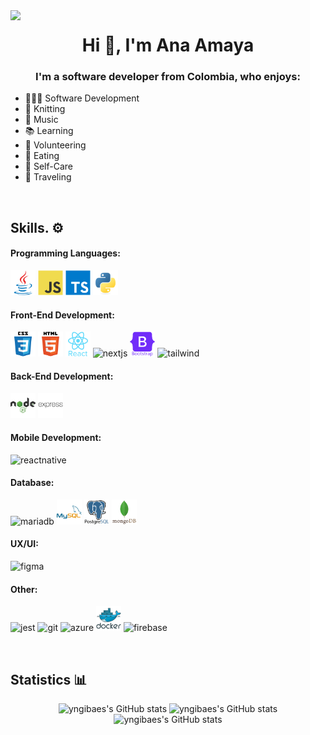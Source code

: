 <img align="left" src="https://visitor-badge.laobi.icu/badge?page_id=yngibaes.yngibaes&left_color=darkmagenta&right_color=violet"  />
<h1 align="center"> Hi 👋, I'm Ana Amaya</h1>
<h3 align="center">I'm a software developer from Colombia, who enjoys:</h3>

- 👩🏻‍💻 Software Development
- 🧶 Knitting
- 🎹 Music
- 📚 Learning
- 💚 Volunteering
- 🍔 Eating
- 💅 Self-Care
- 🛫 Traveling

<br clear="both">

<h2 align="left">Skills. ⚙</h2>
<h4 align="left">Programming Languages:</h4>
<p align="left"> 
 <img src="https://raw.githubusercontent.com/devicons/devicon/master/icons/java/java-original.svg" alt="java" width="40" height="40"/>
 <img src="https://raw.githubusercontent.com/devicons/devicon/master/icons/javascript/javascript-original.svg" alt="javascript" width="40" height="40"/> 
 <img src="https://raw.githubusercontent.com/devicons/devicon/master/icons/typescript/typescript-original.svg" alt="typescript" width="40" height="40"/>
 <img src="https://raw.githubusercontent.com/devicons/devicon/master/icons/python/python-original.svg" alt="python" width="40" height="40"/>
</p>

<h4 align="left">Front-End Development:</h4>
<p align="left">
 <img src="https://raw.githubusercontent.com/devicons/devicon/master/icons/css3/css3-original-wordmark.svg" alt="css3" width="40" height="40"/>
 <img src="https://raw.githubusercontent.com/devicons/devicon/master/icons/html5/html5-original-wordmark.svg" alt="html5" width="40" height="40"/>
 <img src="https://raw.githubusercontent.com/devicons/devicon/master/icons/react/react-original-wordmark.svg" alt="react" width="40" height="40"/> 
 <img src="https://cdn.worldvectorlogo.com/logos/nextjs-2.svg" alt="nextjs" width="40" height="40"/>
 <img src="https://raw.githubusercontent.com/devicons/devicon/master/icons/bootstrap/bootstrap-plain-wordmark.svg" alt="bootstrap" width="40" height="40"/> 
 <img src="https://www.vectorlogo.zone/logos/tailwindcss/tailwindcss-icon.svg" alt="tailwind" width="40" height="40"/>
</p>

<h4 align="left">Back-End Development:</h4>
<p align="left">
  <img src="https://raw.githubusercontent.com/devicons/devicon/master/icons/nodejs/nodejs-original-wordmark.svg" alt="nodejs" width="40" height="40"/> 
 <img src="https://raw.githubusercontent.com/devicons/devicon/master/icons/express/express-original-wordmark.svg" alt="express" width="40" height="40"/>
</p>

<h4 align="left">Mobile Development:</h4>
<p align="left"> 
 <img src="https://reactnative.dev/img/header_logo.svg" alt="reactnative" width="40" height="40"/> 
</p>

<h4 align="left">Database:</h4>
<p align="left"> 
  <img src="https://www.vectorlogo.zone/logos/mariadb/mariadb-icon.svg" alt="mariadb" width="40" height="40"/>
  <img src="https://raw.githubusercontent.com/devicons/devicon/master/icons/mysql/mysql-original-wordmark.svg" alt="mysql" width="40" height="40"/> 
  <img src="https://raw.githubusercontent.com/devicons/devicon/master/icons/postgresql/postgresql-original-wordmark.svg" alt="postgresql" width="40" height="40"/>
  <img src="https://raw.githubusercontent.com/devicons/devicon/master/icons/mongodb/mongodb-original-wordmark.svg" alt="mongodb" width="40" height="40"/>
 </p>

<h4 align="left">UX/UI:</h4>
<p align="left"> 
  <img src="https://www.vectorlogo.zone/logos/figma/figma-icon.svg" alt="figma" width="40" height="40"/>
 </p>

<h4 align="left">Other:</h4>
<p align="left">
 <img src="https://www.vectorlogo.zone/logos/jestjsio/jestjsio-icon.svg" alt="jest" width="40" height="40"/>
 <img src="https://www.vectorlogo.zone/logos/git-scm/git-scm-icon.svg" alt="git" width="40" height="40"/>
 <img src="https://www.vectorlogo.zone/logos/microsoft_azure/microsoft_azure-icon.svg" alt="azure" width="40" height="40"/>
 <img src="https://raw.githubusercontent.com/devicons/devicon/master/icons/docker/docker-original-wordmark.svg" alt="docker" width="40" height="40"/>
 <img src="https://www.vectorlogo.zone/logos/firebase/firebase-icon.svg" alt="firebase" width="40" height="40"/>
</p>

<br clear="both">

<h2 align="left">Statistics 📊</h2>
<div align="center">
 
   ![yngibaes's GitHub stats](https://github-readme-stats.vercel.app/api?username=yngibaes&theme=discord_old_blurple&hide_border=false&include_all_commits=true&count_private=true)
   ![yngibaes's GitHub stats](https://nirzak-streak-stats.vercel.app/?user=yngibaes&theme=discord_old_blurple&hide_border=false)
   ![yngibaes's GitHub stats](https://github-readme-stats.vercel.app/api/top-langs/?username=yngibaes&theme=discord_old_blurple&hide_border=false&include_all_commits=true&count_private=true&layout=compact)
   
</div>
